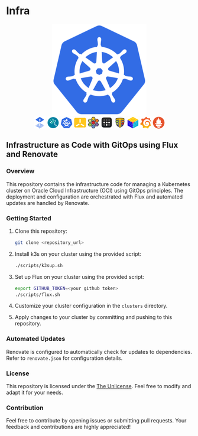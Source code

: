 # Infra

<p align="center">
  <img src="./resources/kubernetes.png" alt="Kubernetes" width="256px"/></br>
  <a href="http://fluxcd.io" target="_blank"><img src="./resources/flux.png" height="32px"></a>
  <a href="https://www.mend.io/renovate/" target="_blank"><img src="./resources/renovate.png" height="32px"></a>
  <a href="http://kured.dev" target="_blank"><img src="./resources/kured.png" height="32px"></a>
  <a href="http://k3s.io" target="_blank"><img src="./resources/k3s.png" height="32px"></a>
  <a href="http://cilium.io" target="_blank"><img src="./resources/cilium.png" height="32px"></a>
  <a href="https://tailscale.com" target="_blank"><img src="./resources/tailscale.png" height="32px"></a>
  <a href="http://tetragon.io" target="_blank"><img src="./resources/tetragon.png" height="32px"></a>
  <a href="https://trivy.dev" target="_blank"><img src="./resources/trivy.png" height="32px"></a>
  <a href="https://grafana.com/oss/grafana/" target="_blank"><img src="./resources/grafana.png" height="32px"></a>
  <a href="https://prometheus.io" target="_blank"><img src="./resources/prometheus.png" height="32px"></a>
</p>

## Infrastructure as Code with GitOps using Flux and Renovate

### Overview

This repository contains the infrastructure code for managing a Kubernetes cluster on Oracle Cloud Infrastructure (OCI) using GitOps principles. The deployment and configuration are orchestrated with Flux and automated updates are handled by Renovate.

### Getting Started

1. Clone this repository:

    ```bash
    git clone <repository_url>
    ```

3. Install k3s on your cluster using the provided script:

    ```bash
    ./scripts/k3sup.sh
    ```

3. Set up Flux on your cluster using the provided script:

    ```bash
    export GITHUB_TOKEN=<your github token>
    ./scripts/flux.sh
    ```

4. Customize your cluster configuration in the `clusters` directory.

5. Apply changes to your cluster by committing and pushing to this repository.

### Automated Updates

Renovate is configured to automatically check for updates to dependencies. Refer to `renovate.json` for configuration details.

### License

This repository is licensed under the [The Unlicense](LICENSE). Feel free to modify and adapt it for your needs.

### Contribution

Feel free to contribute by opening issues or submitting pull requests. Your feedback and contributions are highly appreciated!
